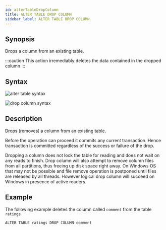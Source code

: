 ```yaml
---
id: alterTableDropColumn
title: ALTER TABLE DROP COLUMN
sidebar_label: ALTER TABLE DROP COLUMN
---
```


## Synopsis

Drops a column from an existing table.

:::caution
This action irremediably deletes the data contained in the dropped
column
:::

## Syntax

![alter table syntax](/img/doc/diagrams/alter-table.svg)

![drop column syntax](/img/doc/diagrams/alter-table-drop-column.svg)

## Description

Drops (removes) a column from an existing table.

Before the operation can proceed it commits any current transaction. Hence
transaction is committed regardless of the success or failure of the drop.

Dropping a column does not lock the table for reading and does not wait on any
reads to finish. Drop column will also attempt to remove column files from all
partitions, thus freeing up disk space right away. On Windows OS that may not be
possible and file remove operation is postponed until files are released by all
threads. However logical drop column will succeed on Windows in presence of
active readers.

## Example

The following example deletes the column called `comment` from the table
`ratings`

```questdb-sql title="Dropping a column"
ALTER TABLE ratings DROP COLUMN comment
```
